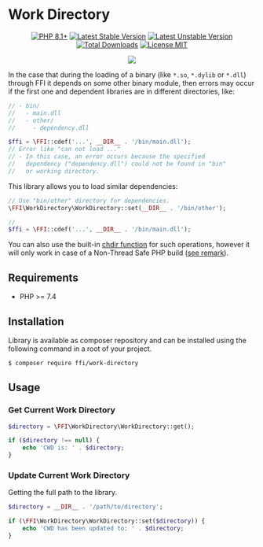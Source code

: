 # Work Directory

<p align="center">
    <a href="https://packagist.org/packages/ffi/work-directory"><img src="https://poser.pugx.org/ffi/work-directory/require/php?style=for-the-badge" alt="PHP 8.1+"></a>
    <a href="https://packagist.org/packages/ffi/work-directory"><img src="https://poser.pugx.org/ffi/work-directory/version?style=for-the-badge" alt="Latest Stable Version"></a>
    <a href="https://packagist.org/packages/ffi/work-directory"><img src="https://poser.pugx.org/ffi/work-directory/v/unstable?style=for-the-badge" alt="Latest Unstable Version"></a>
    <a href="https://packagist.org/packages/ffi/work-directory"><img src="https://poser.pugx.org/ffi/work-directory/downloads?style=for-the-badge" alt="Total Downloads"></a>
    <a href="https://raw.githubusercontent.com/php-ffi/work-directory/master/LICENSE.md"><img src="https://poser.pugx.org/ffi/work-directory/license?style=for-the-badge" alt="License MIT"></a>
</p>
<p align="center">
    <a href="https://github.com/php-ffi/work-directory/actions"><img src="https://github.com/php-ffi/work-directory/workflows/build/badge.svg"></a>
</p>

In the case that during the loading of a binary (like `*.so`, `*.dylib` or `*.dll`)
through FFI it depends on some other binary module, then errors may occur if the
first one and dependent libraries are in different directories, like:

```php
// - bin/
//   - main.dll
//   - other/
//     - dependency.dll

$ffi = \FFI::cdef('...', __DIR__ . '/bin/main.dll');
// Error like "can not load ..."
// - In this case, an error occurs because the specified
//   dependency ("dependency.dll") could not be found in "bin"
//   or working directory. 
```

This library allows you to load similar dependencies:

```php
// Use "bin/other" directory for dependencies.
\FFI\WorkDirectory\WorkDirectory::set(__DIR__ . '/bin/other');

// 
$ffi = \FFI::cdef('...', __DIR__ . '/bin/main.dll');
```

You can also use the built-in [chdir function](https://www.php.net/manual/en/function.chdir.php) 
for such operations, however it will only work in case of a Non-Thread Safe PHP 
build ([see remark](https://www.php.net/manual/en/function.chdir.php#refsect1-function.chdir-notes)).

## Requirements

- PHP >= 7.4

## Installation

Library is available as composer repository and can be installed using the 
following command in a root of your project.

```sh
$ composer require ffi/work-directory
```

## Usage

### Get Current Work Directory

```php
$directory = \FFI\WorkDirectory\WorkDirectory::get();

if ($directory !== null) {
    echo 'CWD is: ' . $directory;
}
```

### Update Current Work Directory

Getting the full path to the library.

```php
$directory = __DIR__ . '/path/to/directory';

if (\FFI\WorkDirectory\WorkDirectory::set($directory)) {
    echo 'CWD has been updated to: ' . $directory;
}
```
